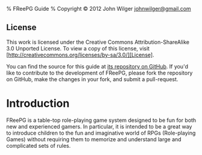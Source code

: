 % FReePG Guide
% Copyright &copy; 2012 John Wilger <johnwilger@gmail.com>

## License ##

This work is licensed under the Creative Commons Attribution-ShareAlike 
3.0 Unported License. To view a copy of this license, visit 
[http://creativecommons.org/licenses/by-sa/3.0/][License].

You can find the source for this guide at [its repository on GitHub][Repo]. If
you'd like to contribute to the development of FReePG, please fork the
repository on GitHub, make the changes in your fork, and submit a pull-request.

# Introduction #

FReePG is a table-top role-playing game system designed to be fun for both new
and experienced gamers. In particular, it is intended to be a great way to
introduce children to the fun and imaginative world of RPGs (Role-playing
Games) without requiring them to memorize and understand large and complicated
sets of rules.




[Repo]: http://github.com/jwilger/freepg_guide

[License]: http://creativecommons.org/licenses/by-sa/3.0/
